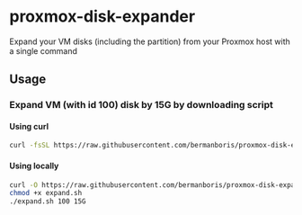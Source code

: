 # proxmox-disk-expander
Expand your VM disks (including the partition) from your Proxmox host with a single command

## Usage

### Expand VM (with id 100) disk by 15G by downloading script

#### Using curl 
```bash
curl -fsSL https://raw.githubusercontent.com/bermanboris/proxmox-disk-expander/main/expand.sh | bash -s -- 100 5G
```


#### Using locally
```bash
curl -O https://raw.githubusercontent.com/bermanboris/proxmox-disk-expander/main/expand.sh
chmod +x expand.sh
./expand.sh 100 15G
```
